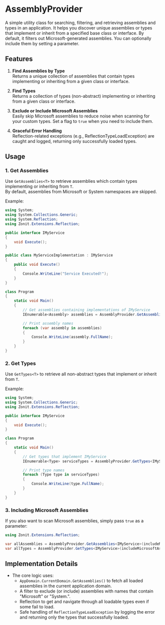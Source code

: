 # AssemblyProvider

A simple utility class for searching, filtering, and retrieving assemblies and types in an application. It helps you discover unique assemblies or types that implement or inherit from a specified base class or interface. By default, it filters out Microsoft-generated assemblies. You can optionally include them by setting a parameter.

## Features

1. **Find Assemblies by Type**  
   Returns a unique collection of assemblies that contain types implementing or inheriting from a given class or interface.

2. **Find Types**  
   Returns a collection of types (non-abstract) implementing or inheriting from a given class or interface.

3. **Exclude or Include Microsoft Assemblies**  
   Easily skip Microsoft assemblies to reduce noise when scanning for your custom types. Set a flag to `true` when you need to include them.

4. **Graceful Error Handling**  
   Reflection-related exceptions (e.g., ReflectionTypeLoadException) are caught and logged, returning only successfully loaded types.

## Usage

### 1. Get Assemblies
Use `GetAssemblies<T>` to retrieve assemblies which contain types implementing or inheriting from `T`.  
By default, assemblies from Microsoft or System namespaces are skipped.

Example:
```csharp
using System;
using System.Collections.Generic;
using System.Reflection;
using Zonit.Extensions.Reflection;

public interface IMyService
{
    void Execute();
}

public class MyServiceImplementation : IMyService
{
    public void Execute()
    {
        Console.WriteLine("Service Executed!");
    }
}

class Program
{
    static void Main()
    {
        // Get assemblies containing implementations of IMyService
        IEnumerable<Assembly> assemblies = AssemblyProvider.GetAssemblies<IMyService>();

        // Print assembly names
        foreach (var assembly in assemblies)
        {
            Console.WriteLine(assembly.FullName);
        }
    }
}
```

### 2. Get Types
Use `GetTypes<T>` to retrieve all non-abstract types that implement or inherit from `T`.

Example:
```csharp
using System;
using System.Collections.Generic;
using Zonit.Extensions.Reflection;

public interface IMyService
{
    void Execute();
}

class Program
{
    static void Main()
    {
        // Get types that implement IMyService
        IEnumerable<Type> serviceTypes = AssemblyProvider.GetTypes<IMyService>();

        // Print type names
        foreach (Type type in serviceTypes)
        {
            Console.WriteLine(type.FullName);
        }
    }
}
```

### 3. Including Microsoft Assemblies
If you also want to scan Microsoft assemblies, simply pass `true` as a parameter:

```csharp
using Zonit.Extensions.Reflection;

var allAssemblies = AssemblyProvider.GetAssemblies<IMyService>(includeMicrosoftAssemblies: true);
var allTypes = AssemblyProvider.GetTypes<IMyService>(includeMicrosoftAssemblies: true);
```

## Implementation Details

- The core logic uses:
  - `AppDomain.CurrentDomain.GetAssemblies()` to fetch all loaded assemblies in the current application domain.
  - A filter to exclude (or include) assemblies with names that contain "Microsoft" or "System.".
  - Reflection to get and navigate through all loadable types even if some fail to load.
  - Safe handling of `ReflectionTypeLoadException` by logging the error and returning only the types that successfully loaded.
